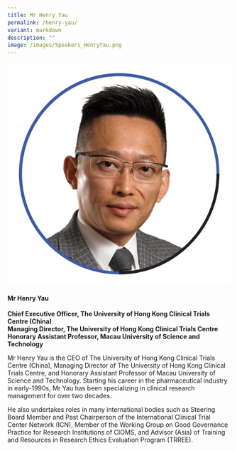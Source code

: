 ```yaml
---
title: Mr Henry Yau
permalink: /henry-yau/
variant: markdown
description: ""
image: /images/Speakers_HenryYau.png
---
```

<div class="row">
<div class="col is-3">
<img src="/images/Speakers_HenryYau.png">
</div>
<div class="col is-9 speaker-details">
	<h4><b>Mr Henry Yau</b></h4>
<b>Chief Executive Officer, The University of Hong Kong Clinical Trials Centre (China) <br>
	Managing Director, The University of Hong Kong Clinical Trials Centre <br>
	Honorary Assistant Professor, Macau University of Science and Technology</b>
	
<p>Mr Henry Yau is the CEO of The University of Hong Kong Clinical Trials Centre (China), Managing Director of The University of Hong Kong Clinical Trials Centre, and Honorary Assistant Professor of Macau University of Science and Technology. Starting his career in the pharmaceutical industry in early-1990s, Mr Yau has been specializing in clinical research management for over two decades. </p>
	
<p>He also undertakes roles in many international bodies such as Steering Board Member and Past Chairperson of the International Clinical Trial Center Network (ICN), Member of the Working Group on Good Governance Practice for Research Institutions of CIOMS, and Advisor (Asia) of Training and Resources in Research Ethics Evaluation Program (TRREE).

</p>
</div>
</div>